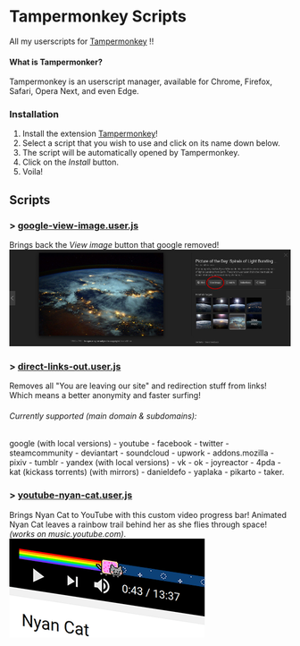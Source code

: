 # Tampermonkey Scripts
All my userscripts for [Tampermonkey](https://tampermonkey.net/) !!

#### What is Tampermonker?
Tampermonkey is an userscript manager, available for Chrome, Firefox, Safari, Opera Next, and even Edge.

### Installation

1. Install the extension [Tampermonkey](https://tampermonkey.net/)!
1. Select a script that you wish to use and click on its name down below.
1. The script will be automatically opened by Tampermonkey.
1. Click on the _Install_ button.
1. Voila!

## Scripts

### > [google-view-image.user.js](https://raw.githubusercontent.com/StellarisStudio/Tampermonkey-Scripts/master/google-view-image.user.js)
Brings back the _View image_ button that google removed!
![Demo Google Screenshot](img/google-view-image.jpg)

### > [direct-links-out.user.js](https://raw.githubusercontent.com/StellarisStudio/Tampermonkey-Scripts/master/direct-links-out.user.js)
Removes all "You are leaving our site" and redirection stuff from links! Which means a better anonymity and faster surfing!
###### Currently supported (main domain & subdomains):
google (with local versions) - youtube - facebook - twitter - steamcommunity - deviantart - soundcloud - upwork - addons.mozilla - pixiv - tumblr - yandex (with local versions) - vk - ok - joyreactor - 4pda - kat (kickass torrents) (with mirrors) - danieldefo - yaplaka - pikarto - taker.

### > [youtube-nyan-cat.user.js](https://raw.githubusercontent.com/StellarisStudio/Tampermonkey-Scripts/master/youtube-nyan-cat.user.js)
Brings Nyan Cat to YouTube with this custom video progress bar! Animated Nyan Cat leaves a rainbow trail behind her as she flies through space! _(works on music.youtube.com)_.
![Demo NyanCat Screenshot](img/youtube-nyan-cat.gif)
